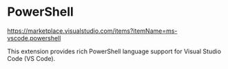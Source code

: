 # PowerShell

<https://marketplace.visualstudio.com/items?itemName=ms-vscode.powershell>

This extension provides rich PowerShell language support for Visual Studio Code (VS Code).
